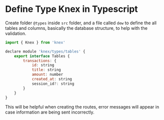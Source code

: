 # Define Type Knex in Typescript

Create folder `@types` inside `src` folder, and a file called `dew` to define the all tables and columns, basically the database structure, to help with the validation.

```js
import { Knex } from 'knex'

declare module 'knex/types/tables' {
    export interface Tables {
        transactions: {
            id: string
            title: string
            amount: number
            created_at: string
            session_id?: string
        }
    }
}
```

This will be helpful when creating the routes, error messages will appear in case information are being sent incorrectly.
